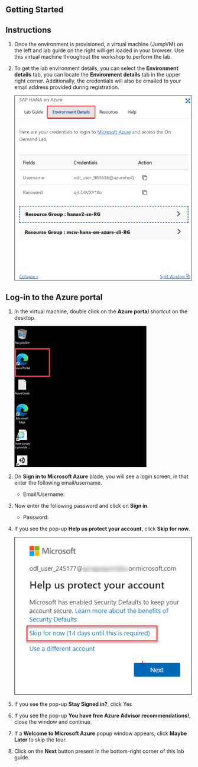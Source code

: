 ## **Getting Started**

## Instructions

1. Once the environment is provisioned, a virtual machine (JumpVM) on the left and lab guide on the right will get loaded in your browser. Use this virtual machine throughout the workshop to perform the lab.

2. To get the lab environment details, you can select the **Environment details** tab, you can locate the **Environment details** tab in the upper right corner. Additionally, the credentials will also be emailed to your email address provided during registration.

   ![](images/Hands-onlabstep-by-step-SAPHANAonAzureimages/media/laben-1.png)
  
## Log-in to the Azure portal

1. In the virtual machine, double click on the **Azure portal** shortcut on the desktop.

   ![](images/Hands-onlabstep-by-step-SAPHANAonAzureimages/media/lanenv2.png)

2. On **Sign in to Microsoft Azure** blade, you will see a login screen, in that enter the following email/username. 
   * Email/Username: <inject key="AzureAdUserEmail"></inject>

3. Now enter the following password and click on **Sign in**.
   * Password: <inject key="AzureAdUserPassword"></inject>

4. If you see the pop-up **Help us protect your account**, click **Skip for now**.

   ![](images/Hands-onlabstep-by-step-SAPHANAonAzureimages/media/protect.png)

5. If you see the pop-up **Stay Signed in?**, click Yes

6. If you see the pop-up **You have free Azure Advisor recommendations!**, close the window and continue.

7. If a **Welcome to Microsoft Azure** popup window appears, click **Maybe Later** to skip the tour.

8. Click on the **Next** button present in the bottom-right corner of this lab guide.
